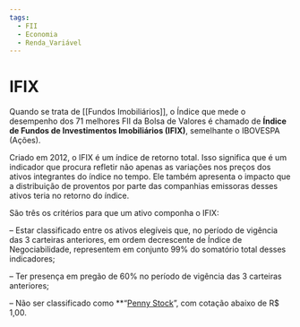 ```yaml
---
tags:
  - FII
  - Economia
  - Renda_Variável
---
```

# IFIX

Quando se trata de [[Fundos Imobiliários]], o Índice que mede o desempenho dos 71 melhores FII da Bolsa de Valores é chamado de **Índice de Fundos de Investimentos Imobiliários (IFIX)**, semelhante o IBOVESPA (Ações).

Criado em 2012, o IFIX é um índice de retorno total. Isso significa que é um indicador que procura refletir não apenas as variações nos preços dos ativos integrantes do índice no tempo. Ele também apresenta o impacto que a distribuição de proventos por parte das companhias emissoras desses ativos teria no retorno do índice.

São três os critérios para que um ativo componha o IFIX:

– Estar classificado entre os ativos elegíveis que, no período de vigência das 3 carteiras anteriores, em ordem decrescente de Índice de Negociabilidade, representem em conjunto 99% do somatório total desses indicadores;

– Ter presença em pregão de 60% no período de vigência das 3 carteiras anteriores;

– Não ser classificado como **“[Penny Stock](https://www.notion.so/Penny-Stock-1070eccd48a18039bdc0dd0fa8fc4d5b?pvs=21)”, com cotação abaixo de R$ 1,00.